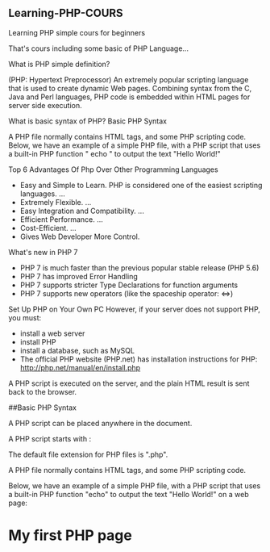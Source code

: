 ## Learning-PHP-COURS

Learning PHP simple cours for beginners

That's cours including some basic of PHP Language...



What is PHP simple definition?

(PHP: Hypertext Preprocessor) An extremely popular scripting language that is used to create dynamic Web pages. Combining syntax from the C, 
Java and Perl languages, PHP code is embedded within HTML pages for server side execution.


What is basic syntax of PHP?
Basic PHP Syntax

A PHP file normally contains HTML tags, and some PHP scripting code. Below, we have an example of a simple PHP file,
with a PHP script that uses a built-in PHP function " echo " to output the text "Hello World!"

Top 6 Advantages Of Php Over Other Programming Languages

* Easy and Simple to Learn. PHP is considered one of the easiest scripting languages. ...
* Extremely Flexible. ...
* Easy Integration and Compatibility. ...
* Efficient Performance. ...
* Cost-Efficient. ...
* Gives Web Developer More Control.


What's new in PHP 7
  * PHP 7 is much faster than the previous popular stable release (PHP 5.6)
  * PHP 7 has improved Error Handling
  * PHP 7 supports stricter Type Declarations for function arguments
  * PHP 7 supports new operators (like the spaceship operator: <=>)
  
  
  
Set Up PHP on Your Own PC
However, if your server does not support PHP, you must:

 * install a web server
 * install PHP
 * install a database, such as MySQL
 * The official PHP website (PHP.net) has installation instructions for PHP: http://php.net/manual/en/install.php


A PHP script is executed on the server, and the plain HTML result is sent back to the browser.



##Basic PHP Syntax

A PHP script can be placed anywhere in the document.

A PHP script starts with <?php and ends with ?>:

<?php
// PHP code goes here
?>

The default file extension for PHP files is ".php".

A PHP file normally contains HTML tags, and some PHP scripting code.

Below, we have an example of a simple PHP file, with a PHP script that uses a built-in PHP function "echo" to output the text "Hello World!" on a web page:

<!DOCTYPE html>
<html>
<body>

<h1>My first PHP page</h1>

<?php
echo "Hello World!";
?>

</body>
</html>

